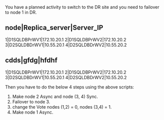 You have a planned activity to switch to the DR site and you need to failover to node 1 in DR.

node|Replica_server|Server_IP
------------------------------
1|D1SQLDBPrWV1|172.10.20.1
2|D1SQLDBPrWV2|172.10.20.2
3|D2SQLDBDrWV1|10.55.20.1
4|D2SQLDBDrWV2|10.55.20.2


cdds|gfdg|hfdhf
------------------------------
1|D1SQLDBPrWV1|172.10.20.1
2|D1SQLDBPrWV2|172.10.20.2
3|D2SQLDBDrWV1|10.55.20.1
4|D2SQLDBDrWV2|10.55.20.2

Then you have to do the below 4 steps using the above scripts:

1. Make node 2 Async and node (3, 4) Sync.
2. Failover to node 3.
3. change the Vote nodes (1,2) = 0, nodes (3,4) = 1.
4. Make node 1 Async.
